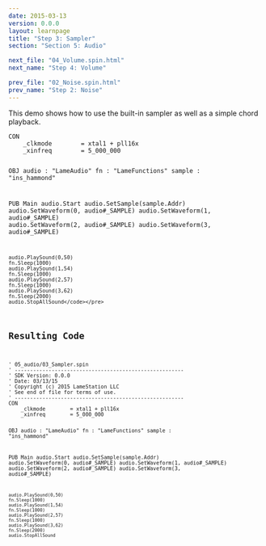 ```yaml
---
date: 2015-03-13
version: 0.0.0
layout: learnpage
title: "Step 3: Sampler"
section: "Section 5: Audio"

next_file: "04_Volume.spin.html"
next_name: "Step 4: Volume"

prev_file: "02_Noise.spin.html"
prev_name: "Step 2: Noise"
---
```

<p>This demo shows how to use the built-in sampler as well as a simple chord playback.</p>
<pre><code>CON
    _clkmode        = xtal1 + pll16x
    _xinfreq        = 5_000_000

OBJ
    audio   :   &quot;LameAudio&quot;
    fn      :   &quot;LameFunctions&quot;
    sample  :   &quot;ins_hammond&quot;

PUB Main
    audio.Start
    audio.SetSample(sample.Addr)
    audio.SetWaveform(0, audio#_SAMPLE)
    audio.SetWaveform(1, audio#_SAMPLE)
    audio.SetWaveform(2, audio#_SAMPLE)
    audio.SetWaveform(3, audio#_SAMPLE)
    
    audio.PlaySound(0,50)
    fn.Sleep(1000)
    audio.PlaySound(1,54)
    fn.Sleep(1000)
    audio.PlaySound(2,57)
    fn.Sleep(1000)
    audio.PlaySound(3,62)
    fn.Sleep(2000)
    audio.StopAllSound</code></pre>
<h2 id="resulting-code">Resulting Code</h2>
<pre><code>&#39; 05_audio/03_Sampler.spin
&#39; -------------------------------------------------------
&#39; SDK Version: 0.0.0
&#39; Date: 03/13/15
&#39; Copyright (c) 2015 LameStation LLC
&#39; See end of file for terms of use.
&#39; -------------------------------------------------------
CON
    _clkmode        = xtal1 + pll16x
    _xinfreq        = 5_000_000

OBJ
    audio   :   &quot;LameAudio&quot;
    fn      :   &quot;LameFunctions&quot;
    sample  :   &quot;ins_hammond&quot;

PUB Main
    audio.Start
    audio.SetSample(sample.Addr)
    audio.SetWaveform(0, audio#_SAMPLE)
    audio.SetWaveform(1, audio#_SAMPLE)
    audio.SetWaveform(2, audio#_SAMPLE)
    audio.SetWaveform(3, audio#_SAMPLE)
    
    audio.PlaySound(0,50)
    fn.Sleep(1000)
    audio.PlaySound(1,54)
    fn.Sleep(1000)
    audio.PlaySound(2,57)
    fn.Sleep(1000)
    audio.PlaySound(3,62)
    fn.Sleep(2000)
    audio.StopAllSound

</code></pre>
